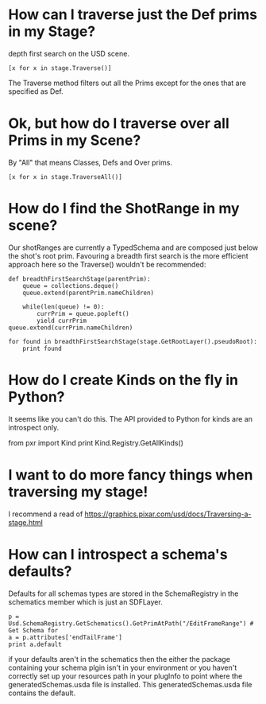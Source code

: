 # How can I traverse just the Def prims in my Stage?

depth first search on the USD scene.

    [x for x in stage.Traverse()]

The Traverse method filters out all the Prims except for the ones that are specified as Def.



# Ok, but how do I traverse over all Prims in my Scene?

By "All" that means Classes, Defs and Over prims.

    [x for x in stage.TraverseAll()]



# How do I find the ShotRange in my scene?

Our shotRanges are currently a TypedSchema and are composed just below the shot's root prim. Favouring a breadth first search is the more efficient approach here so the Traverse() wouldn't be recommended:


    def breadthFirstSearchStage(parentPrim):
        queue = collections.deque()
        queue.extend(parentPrim.nameChildren)
    
        while(len(queue) != 0):
            currPrim = queue.popleft()
            yield currPrim
    queue.extend(currPrim.nameChildren)

    for found in breadthFirstSearchStage(stage.GetRootLayer().pseudoRoot):
        print found



# How do I create Kinds on the fly in Python?

It seems like you can't do this. The API provided to Python for kinds are an introspect only.

from pxr import Kind
print Kind.Registry.GetAllKinds()



# I want to do more fancy things when traversing my stage!

I recommend a read of https://graphics.pixar.com/usd/docs/Traversing-a-stage.html




# How can I introspect a schema's defaults?

Defaults for all schemas types are stored in the SchemaRegistry in the schematics member which is just an SDFLayer.

    p = Usd.SchemaRegistry.GetSchematics().GetPrimAtPath("/EditFrameRange") # Get Schema for
    a = p.attributes['endTailFrame']
    print a.default

if your defaults aren't in the schematics then the either the package containing your schema plgin isn't in your environment or you haven't correctly set up your resources path in your plugInfo to point where the generatedSchemas.usda file is installed. This generatedSchemas.usda file contains the default.
